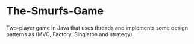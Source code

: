 # The-Smurfs-Game
Two-player game in Java that uses threads and implements some design patterns as (MVC, Factory, Singleton and strategy).
